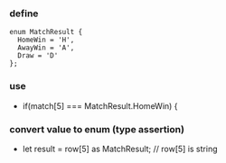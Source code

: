 ### define
```
enum MatchResult {
  HomeWin = 'H',
  AwayWin = 'A',
  Draw = 'D'
};
```

### use
  - if(match[5] === MatchResult.HomeWin) {

### convert value to enum (type assertion)
  - let result = row[5] as MatchResult; // row[5] is string
